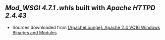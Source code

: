*Mod\_WSGI 4.7.1* *.whl*s built with *Apache HTTPD 2.4.43*
----------------------------------------------------------

- Sources downloaded from [\[ApacheLounge\]: Apache 2.4 VC16 Windows Binaries and Modules](https://www.apachelounge.com/download)

